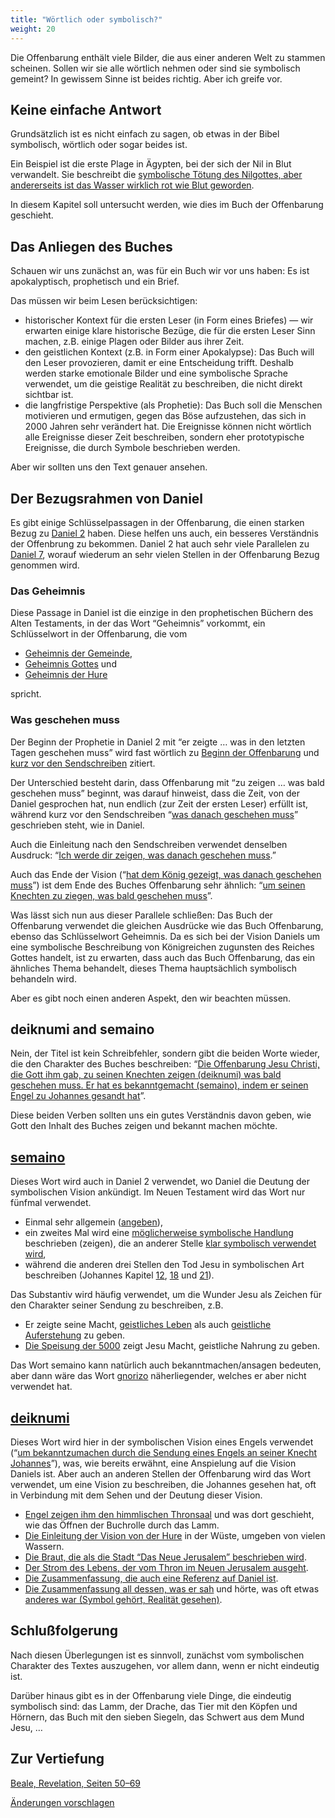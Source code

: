 ```yaml
---
title: "Wörtlich oder symbolisch?"
weight: 20
---
```



Die Offenbarung enthält viele Bilder, die aus einer anderen Welt zu stammen scheinen. Sollen wir sie alle wörtlich nehmen oder sind sie symbolisch gemeint? In gewissem Sinne ist beides richtig. Aber ich greife vor.


## Keine einfache Antwort

<a name="1d9a"></a>
Grundsätzlich ist es nicht einfach zu sagen, ob etwas in der Bibel symbolisch, wörtlich oder sogar beides ist.

Ein Beispiel ist die erste Plage in Ägypten, bei der sich der Nil in Blut verwandelt. Sie beschreibt die [symbolische Tötung des Nilgottes, aber andererseits ist das Wasser wirklich rot wie Blut geworden](https://www.bibleserver.com/SLT/2.Mose7%2C14-24).

In diesem Kapitel soll untersucht werden, wie dies im Buch der Offenbarung geschieht.


## Das Anliegen des Buches

<a name="3b68"></a>
Schauen wir uns zunächst an, was für ein Buch wir vor uns haben: Es ist apokalyptisch, prophetisch und ein Brief.

Das müssen wir beim Lesen berücksichtigen:

- historischer Kontext für die ersten Leser (in Form eines Briefes) — wir erwarten einige klare historische Bezüge, die für die ersten Leser Sinn machen, z.B. einige Plagen oder Bilder aus ihrer Zeit.
- den geistlichen Kontext (z.B. in Form einer Apokalypse): Das Buch will den Leser provozieren, damit er eine Entscheidung trifft. Deshalb werden starke emotionale Bilder und eine symbolische Sprache verwendet, um die geistige Realität zu beschreiben, die nicht direkt sichtbar ist.
- die langfristige Perspektive (als Prophetie): Das Buch soll die Menschen motivieren und ermutigen, gegen das Böse aufzustehen, das sich in 2000 Jahren sehr verändert hat. Die Ereignisse können nicht wörtlich alle Ereignisse dieser Zeit beschreiben, sondern eher prototypische Ereignisse, die durch Symbole beschrieben werden.


Aber wir sollten uns den Text genauer ansehen.


## Der Bezugsrahmen von Daniel

<a name="86fa"></a>
Es gibt einige Schlüsselpassagen in der Offenbarung, die einen starken Bezug zu [Daniel 2](https://www.bibleserver.com/SLT/Daniel2%2C28-45) haben. Diese helfen uns auch, ein besseres Verständnis der Offenbrung zu bekommen. Daniel 2 hat auch sehr viele Parallelen zu [Daniel 7](https://www.bibleserver.com/SLT/Daniel7), worauf wiederum an sehr vielen Stellen in der Offenbarung Bezug genommen wird.


### Das Geheimnis

<a name="8b2d"></a>
Diese Passage in Daniel ist die einzige in den prophetischen Büchern des Alten Testaments, in der das Wort “Geheimnis” vorkommt, ein Schlüsselwort in der Offenbarung, die vom

- [Geheimnis der Gemeinde](https://www.bibleserver.com/SLT/Offenbarung1%2C20),
- [Geheimnis Gottes](https://www.bibleserver.com/SLT/Offenbarung10%2C7) und
- [Geheimnis der Hure](https://www.bibleserver.com/SLT/Offenbarung17%2C5)


spricht.


### Was geschehen muss

<a name="af5e"></a>
Der Beginn der Prophetie in Daniel 2 mit “er zeigte … was in den letzten Tagen geschehen muss” wird fast wörtlich zu [Beginn der Offenbarung](https://www.bibleserver.com/SLT/Offenbarung1%2C1) und [kurz vor den Sendschreiben](https://www.bibleserver.com/SLT/Offenbarung1%2C19) zitiert.

Der Unterschied besteht darin, dass Offenbarung mit “zu zeigen … was bald geschehen muss” beginnt, was darauf hinweist, dass die Zeit, von der Daniel gesprochen hat, nun endlich (zur Zeit der ersten Leser) erfüllt ist, während kurz vor den Sendschreiben “[was danach geschehen muss](https://www.bibleserver.com/SLT/Offenbarung1%2C19)” geschrieben steht, wie in Daniel.

Auch die Einleitung nach den Sendschreiben verwendet denselben Ausdruck: “[Ich werde dir zeigen, was danach geschehen muss](https://www.bibleserver.com/SLT/Offenbarung4%2C1).”

Auch das Ende der Vision (“[hat dem König gezeigt, was danach geschehen muss](https://www.bibleserver.com/SLT/Daniel2%2C45)”) ist dem Ende des Buches Offenbarung sehr ähnlich: “[um seinen Knechten zu ziegen, was bald geschehen muss](https://www.bibleserver.com/SLT/Offenbarung22%2C6)”.

Was lässt sich nun aus dieser Parallele schließen: Das Buch der Offenbarung verwendet die gleichen Ausdrücke wie das Buch Offenbarung, ebenso das Schlüsselwort Geheimnis. Da es sich bei der Vision Daniels um eine symbolische Beschreibung von Königreichen zugunsten des Reiches Gottes handelt, ist zu erwarten, dass auch das Buch Offenbarung, das ein ähnliches Thema behandelt, dieses Thema hauptsächlich symbolisch behandeln wird.

Aber es gibt noch einen anderen Aspekt, den wir beachten müssen.


## deiknumi and semaino

<a name="dd9c"></a>
Nein, der Titel ist kein Schreibfehler, sondern gibt die beiden Worte wieder, die den Charakter des Buches beschreiben: “[Die Offenbarung Jesu Christi, die Gott ihm gab, zu seinen Knechten zeigen (deiknumi) was bald geschehen muss. Er hat es bekanntgemacht (semaino), indem er seinen Engel zu Johannes gesandt hat](https://www.bibleserver.com/SLT/Offenbarung1%2C1)”.

Diese beiden Verben sollten uns ein gutes Verständnis davon geben, wie Gott den Inhalt des Buches zeigen und bekannt machen möchte.


## [semaino](https://biblehub.com/greek/4591.htm)

<a name="09b2"></a>
Dieses Wort wird auch in Daniel 2 verwendet, wo Daniel die Deutung der symbolischen Vision ankündigt. Im Neuen Testament wird das Wort nur fünfmal verwendet.

- Einmal sehr allgemein ([angeben](https://www.bibleserver.com/SLT/Apostelgeschichte25%2C27)),
- ein zweites Mal wird eine [möglicherweise symbolische Handlung ](https://www.bibleserver.com/SLT/Apostelgeschichte11%2C28)beschrieben (zeigen), die an anderer Stelle [klar symbolisch verwendet wird](https://www.bibleserver.com/SLT/Apostelgeschichte21%2C10-11),
- während die anderen drei Stellen den Tod Jesu in symbolischen Art beschreiben (Johannes Kapitel [12](https://www.bibleserver.com/SLT/Johannes12%2C33), [18](https://www.bibleserver.com/SLT/Johannes18%2C32) und [21](https://www.bibleserver.com/SLT/Johannes21%2C19)).


Das Substantiv wird häufig verwendet, um die Wunder Jesu als Zeichen für den Charakter seiner Sendung zu beschreiben, z.B.

- Er zeigte seine Macht, [geistliches Leben](https://www.bibleserver.com/SLT/Johannes4%2C46-54) als auch [geistliche Auferstehung](https://www.bibleserver.com/SLT/Johannes5%2C19-29) zu geben.
- [Die Speisung der 5000](https://www.bibleserver.com/SLT/Matth%C3%A4us16%2C5-12) zeigt Jesu Macht, geistliche Nahrung zu geben.


Das Wort semaino kann natürlich auch bekanntmachen/ansagen bedeuten, aber dann wäre das Wort [gnorizo](https://biblehub.com/greek/1107.htm) näherliegender, welches er aber nicht verwendet hat.


## [deiknumi](https://biblehub.com/greek/1166.htm)

<a name="360a"></a>
Dieses Wort wird hier in der symbolischen Vision eines Engels verwendet (“[um bekanntzumachen durch die Sendung eines Engels an seiner Knecht Johannes](https://www.bibleserver.com/SLT/Offenbarung1%2C1)”), was, wie bereits erwähnt, eine Anspielung auf die Vision Daniels ist. Aber auch an anderen Stellen der Offenbarung wird das Wort verwendet, um eine Vision zu beschreiben, die Johannes gesehen hat, oft in Verbindung mit dem Sehen und der Deutung dieser Vision.

- [Engel zeigen ihm den himmlischen Thronsaal](https://www.bibleserver.com/SLT/Offenbarung4%2C1) und was dort geschieht, wie das Öffnen der Buchrolle durch das Lamm.
- [Die Einleitung der Vision von der Hure](https://www.bibleserver.com/SLT/Offenbarung17%2C1) in der Wüste, umgeben von vielen Wassern.
- [Die Braut, die als die Stadt “Das Neue Jerusalem” beschrieben wird](https://www.bibleserver.com/SLT/Offenbarung21%2C9-10).
- [Der Strom des Lebens, der vom Thron im Neuen Jerusalem ausgeht](https://www.bibleserver.com/SLT/Offenbarung22%2C1).
- [Die Zusammenfassung, die auch eine Referenz auf Daniel ist](https://www.bibleserver.com/SLT/Offenbarung22%2C6).
- [Die Zusammenfassung all dessen, was er sah](https://www.bibleserver.com/SLT/Offenbarung22%2C8) und hörte, was oft etwas [anderes war (Symbol gehört, Realität gesehen)](https://www.bibleserver.com/SLT/Offenbarung5%2C5-6).



## Schlußfolgerung

<a name="5693"></a>
Nach diesen Überlegungen ist es sinnvoll, zunächst vom symbolischen Charakter des Textes auszugehen, vor allem dann, wenn er nicht eindeutig ist.

Darüber hinaus gibt es in der Offenbarung viele Dinge, die eindeutig symbolisch sind: das Lamm, der Drache, das Tier mit den Köpfen und Hörnern, das Buch mit den sieben Siegeln, das Schwert aus dem Mund Jesu, …


## Zur Vertiefung

[Beale, Revelation, Seiten 50–69](../../../../about/ressources/index.html#beale_rev)




[Änderungen vorschlagen](https://github.com/revelation-today/revelation-today/blob/main/exampleSite/content/docs/background/literature/expl/literally-or-symbolic.de.md)
